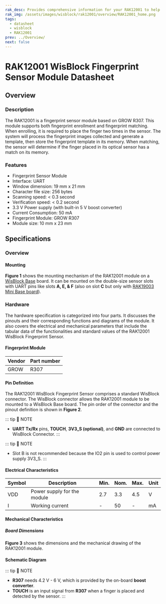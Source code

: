 ```yaml
---
rak_desc: Provides comprehensive information for your RAK12001 to help you use it. This information includes technical specifications, characteristics, and requirements, and it also discusses the device components.
rak_img: /assets/images/wisblock/rak12001/overview/RAK12001_home.png
tags:
  - datasheet
  - wisblock
  - RAK12001
prev: ../Overview/
next: false
---
```


# RAK12001 WisBlock Fingerprint Sensor Module Datasheet

## Overview

### Description

The RAK12001 is a fingerprint sensor module based on GROW R307. This module supports both fingerprint enrollment and fingerprint matching. When enrolling, it is required to place the finger two times in the sensor. The system will process the fingerprint images collected and generate a template, then store the fingerprint template in its memory. When matching, the sensor will determine if the finger placed in its optical sensor has a match on its memory.


### Features

- Fingerprint Sensor Module
- Interface: UART
- Window dimension: 19&nbsp;mm x 21&nbsp;mm
- Character file size: 256 bytes
- Scanning speed: < 0.3 second
- Verification speed: < 0.2 second
- 3.3&nbsp;V Power supply (with built-in 5&nbsp;V boost converter)
- Current Consumption: 50&nbsp;mA
- Fingerprint Module: GROW R307
- Module size: 10&nbsp;mm x 23&nbsp;mm

## Specifications

### Overview 

#### Mounting

**Figure 1** shows the mounting mechanism of the RAK12001 module on a [WisBlock Base](https://docs.rakwireless.com/Product-Categories/WisBlock/#wisblock-base) board. It can be mounted on the double-size sensor slots with UART pins like slots **A, E, & F** (also on slot **C** but only with [RAK19003 Mini Base board](https://docs.rakwireless.com/Product-Categories/WisBlock/RAK19003/Overview/#product-description)).

<rk-img
  src="/assets/images/wisblock/rak12001/datasheet/mounting.png"
  width="60%"
  caption="RAK12001 WisBlock Fingerprint Sensor Module Mounting"
/>


### Hardware
The hardware specification is categorized into four parts. It discusses the pinouts and their corresponding functions and diagrams of the module. It also covers the electrical and mechanical parameters that include the tabular data of the functionalities and standard values of the RAK12001 WisBlock Fingerprint Sensor.

#### Fingerprint Module

| Vendor  | Part number |
| ------- | ----------- |
| GROW    |   R307      |

#### Pin Definition

The RAK12001 WisBlock Fingerprint Sensor comprises a standard WisBlock connector. The WisBlock connector allows the RAK12001 module to be mounted to a WisBlock Base board. The pin order of the connector and the pinout definition is shown in **Figure 2**.

::: tip 📝 NOTE
- **UART Tx/Rx** pins, **TOUCH**, **3V3_S (optional)**, and **GND** are connected to WisBlock Connector.
:::

 <rk-img
  src="/assets/images/wisblock/rak12001/datasheet/RAK12001_Pinout.svg"
  width="80%"
  caption="RAK12001 WisBlock Fingerprint Sensor Module Pinout"
/>

::: tip 📝 NOTE
- Slot B is not recommended because the IO2 pin is used to control power supply 3V3_S.
:::  

#### Electrical Characteristics


| Symbol | Description                 | Min. | Nom. | Max. | Unit |
| ------ | --------------------------- | ---- | ---- | ---- | ---- |
| VDD    | Power supply for the module | 2.7  | 3.3  | 4.5  | V    |
| I      | Working current             | -    | 50   | -    | mA   |


#### Mechanical Characteristics

##### Board Dimensions

**Figure 3** shows the dimensions and the mechanical drawing of the RAK12001 module.

 <rk-img
  src="/assets/images/wisblock/rak12001/datasheet/mechanical-drawing.png"
  width="60%"
  caption="RAK12001 WisBlock Fingerprint Sensor Module Dimensions"
/>

<!--
##### WisConnector PCB Layout

<rk-img
  src="/assets/images/wisblock/rak12001/datasheet/pcb_footprint.png"
  width="100%"
  caption="WisConnector PCB Footprint and Recommendations"
/>

-->


#### Schematic Diagram

<rk-img
  src="/assets/images/wisblock/rak12001/datasheet/schematic_vb.png"
  width="100%"
  caption="WisConnector and RAK12001 Schematic"
/>

::: tip 📝 NOTE
- **R307** needs 4.2&nbsp;V - 6&nbsp;V, which is provided by the on-board **boost converter**.
- **TOUCH** is an input signal from **R307** when a finger is placed and detected by the sensor.
:::
​      


